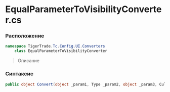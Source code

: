 
# EqualParameterToVisibilityConverter.cs
### Расположение
```csharp
namespace TigerTrade.Tc.Config.UI.Converters  
    class EqualParameterToVisibilityConverter
```

> Описание

### Синтаксис
```csharp
public object Convert(object _param1, Type _param2, object _param3, CultureInfo _param4)
```
